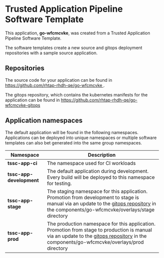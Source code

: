 # Trusted Application Pipeline Software Template

This application, **go-wfcmcvke**, was created from a Trusted Application Pipeline Software Template.

The software templates create a new source and gitops deployment repositories with a sample source application. 

## Repositories

The source code for your application can be found in [https://github.com/rhtap-rhdh-qe/go-wfcmcvke ](https://github.com/rhtap-rhdh-qe/go-wfcmcvke ).
 
The gitops repository, which contains the kubernetes manifests for the application can be found in 
[https://github.com/rhtap-rhdh-qe/go-wfcmcvke-gitops ](https://github.com/rhtap-rhdh-qe/go-wfcmcvke-gitops ) 

## Application namespaces 

The default application will be found in the following namespaces. Applications can be deployed into unique namespaces or multiple software templates can also bet generated into the same group namespaces.  

|  Namespace   |  Description   |  
| -------- | -------- |
| **tssc-app-ci** | The namespace used for CI workloads |
| **tssc-app-development** | The default application during development. Every build will be deployed to this namespace for testing. |
| **tssc-app-stage** | The staging namespace for this application. Promotion from development to stage is manual via an update to the [gitops repository](https://github.com/rhtap-rhdh-qe/go-wfcmcvke-gitops ) in the components/go-wfcmcvke/overlays/stage directory |
| **tssc-app-prod** | The production namespace for this application. Promotion from stage to production is manual via an update to the [gitops repository](https://github.com/rhtap-rhdh-qe/go-wfcmcvke-gitops ) in the components/go-wfcmcvke/overlays/prod directory |